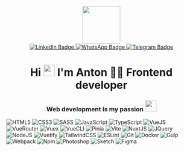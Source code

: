 <div id="header" align="center">
  <img src="https://media.giphy.com/media/Tgw604MyLJnDtbi4t0/giphy.gif" width="100"/>
</div>

<div id="badges" align="center">
  <a href="https://www.linkedin.com/in/antonpeganov/">
    <img src="https://img.shields.io/badge/LinkedIn-blue?style=for-the-badge&logo=linkedin&logoColor=white" alt="LinkedIn Badge"/>
  </a>
  <a href="https://wa.me/+79172391067">
    <img src="https://img.shields.io/badge/whatsapp-25D366?style=for-the-badge&logo=whatsapp&logoColor=white" alt="WhatsApp Badge"/>
  </a>
  <a href="https://t.me/antonwebdev">
    <img src="https://img.shields.io/badge/Telegram-blue?style=for-the-badge&logo=telegram&logoColor=white" alt="Telegram Badge"/>
  </a>
</div>

<h1 align="center">
  Hi <img src="https://media.giphy.com/media/hvRJCLFzcasrR4ia7z/giphy.gif" width="30px"/> I'm Anton 👨‍💻 Frontend developer
</h1>

<h3 align="center">
  Web development is my passion <img src="https://media.giphy.com/media/j24yTwJ24k7Zab2gsQ/giphy.gif" width="30px">
</h3>

![HTML5](https://img.shields.io/badge/html5-E34F26?style=for-the-badge&logo=html5&logoColor=white)
![CSS3](https://img.shields.io/badge/css3-1572B6?style=for-the-badge&logo=css3&logoColor=white)
![SASS](https://img.shields.io/badge/sass-CC6699?style=for-the-badge&logo=sass&logoColor=white)
![JavaScript](https://img.shields.io/badge/JavaScript-F7DF1E?style=for-the-badge&logo=javascript&logoColor=black)
![TypeScript](https://img.shields.io/badge/TypeScript-316192?style=for-the-badge&logo=typescript&logoColor=white)
![VueJS](https://img.shields.io/badge/vue.js-%2320232a.svg?style=for-the-badge&logo=vuedotjs&logoColor=%2361DAFB)
![VueRouter](https://img.shields.io/badge/vue_router-4FC08D?style=for-the-badge&logo=vuerouter&logoColor=%2361DAFB)
![Vuex](https://img.shields.io/badge/vuex-4FC08D?style=for-the-badge&logo=vuex&logoColor=white)
![VueCLI](https://img.shields.io/badge/vue_cli-4FC08D?style=for-the-badge&logo=vuecli&logoColor=white)
![Pinia](https://img.shields.io/badge/pinia-51A256?style=for-the-badge&logo=pinia&logoColor=white)
![Vite](https://img.shields.io/badge/vite-646CFF?style=for-the-badge&logo=vite&logoColor=white)
![NuxtJS](https://img.shields.io/badge/nuxt.js-%2320232a.svg?style=for-the-badge&logo=nuxtdotjs&logoColor=%2361DAFB)
![JQuery](https://img.shields.io/badge/jquery-0769AD?style=for-the-badge&logo=jquery&logoColor=white)
![NodeJS](https://img.shields.io/badge/node.js-6DA55F?style=for-the-badge&logo=node.js&logoColor=white)
![Vuetify](https://img.shields.io/badge/vuetify-1867C0?style=for-the-badge&logo=vuetify&logoColor=white)
![TailwindCSS](https://img.shields.io/badge/tailwindcss-%2338B2AC.svg?style=for-the-badge&logo=tailwind-css&logoColor=white)
![ESLint](https://img.shields.io/badge/eslint-4B32C3?style=for-the-badge&logo=eslint&logoColor=white)
![Git](https://img.shields.io/badge/git-F05032?style=for-the-badge&logo=git&logoColor=white)
![Docker](https://img.shields.io/badge/Docker-316192?style=for-the-badge&logo=docker&logoColor=white)
![Gulp](https://img.shields.io/badge/gulp-CF4647?style=for-the-badge&logo=gulp&logoColor=white)
![Webpack](https://img.shields.io/badge/webpack-%238DD6F9.svg?style=for-the-badge&logo=webpack&logoColor=black)
![Npm](https://img.shields.io/badge/npm-CB3837?style=for-the-badge&logo=npm&logoColor=white)
![Photoshop](https://img.shields.io/badge/adobe_photoshop-31A8FF?style=for-the-badge&logo=adobephotoshop&logoColor=white)
![Sketch](https://img.shields.io/badge/sketch-F7B500?style=for-the-badge&logo=sketch&logoColor=white)
![Figma](https://img.shields.io/badge/figma-F24E1E?style=for-the-badge&logo=figma&logoColor=white)

<!--
**anthony-post/anthony-post** is a ✨ _special_ ✨ repository because its `README.md` (this file) appears on your GitHub profile.

Here are some ideas to get you started:

- 🔭 I’m currently working on ...
- 🌱 I’m currently learning ...
- 👯 I’m looking to collaborate on ...
- 🤔 I’m looking for help with ...
- 💬 Ask me about ...
- 📫 How to reach me: ...
- 😄 Pronouns: ...
- ⚡ Fun fact: ...
-->
